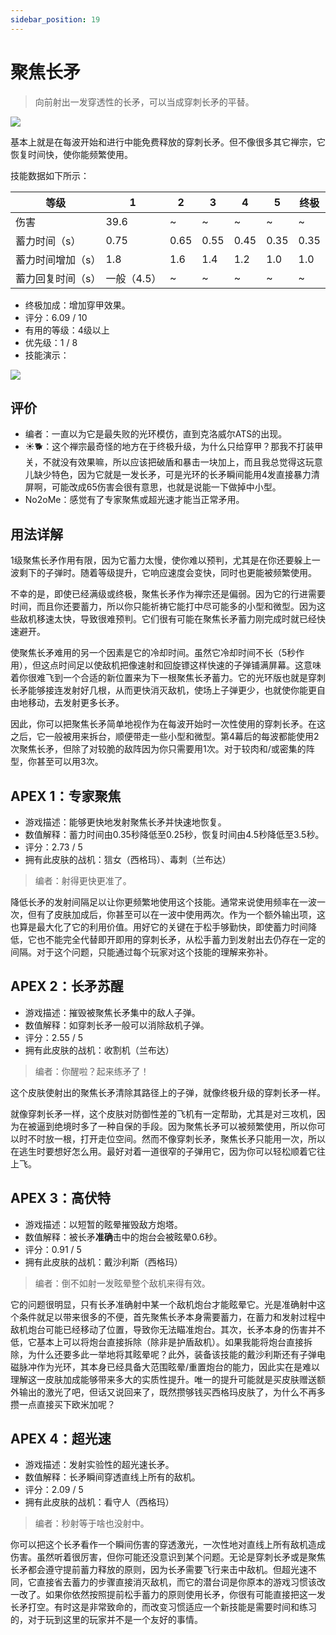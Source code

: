 ```yaml
---
sidebar_position: 19
---
```


# 聚焦长矛

> 向前射出一发穿透性的长矛，可以当成穿刺长矛的平替。

<img src="/terms/FL.png" style={{zoom:0.85}}/>

基本上就是在每波开始和进行中能免费释放的穿刺长矛。但不像很多其它禅宗，它恢复时间快，使你能频繁使用。

技能数据如下所示：

| 等级              | 1           | 2    | 3    | 4    | 5    | 终极 |
| ----------------- | ----------- | ---- | ---- | ---- | ---- | ---- |
| 伤害              | 39.6        | ~    | ~    | ~    | ~    | ~    |
| 蓄力时间（s）     | 0.75        | 0.65 | 0.55 | 0.45 | 0.35 | 0.35 |
| 蓄力时间增加（s） | 1.8         | 1.6  | 1.4  | 1.2  | 1.0  | 1.0  |
| 蓄力回复时间（s） | 一般（4.5） | ~    | ~    | ~    | ~    | ~    |

- 终极加成：增加穿甲效果。
- 评分：6.09 / 10
- 有用的等级：4级以上
- 优先级：1 / 8
- 技能演示：

<img src="/skills/fl.gif" style={{zoom:1}}/>

## 评价

- 编者：一直以为它是最失败的光环模仿，直到克洛威尔ATS的出现。
- ☀🐕：这个禅宗最奇怪的地方在于终极升级，为什么只给穿甲？那我不打装甲关，不就没有效果嘛，所以应该把破盾和暴击一块加上，而且我总觉得这玩意儿缺少特色，因为它就是一发长矛，可是光环的长矛瞬间能用4发直接暴力清屏啊，可能改成65伤害会很有意思，也就是说能一下做掉中小型。
- No2oMe：感觉有了专家聚焦或超光速才能当正常矛用。

## 用法详解

1级聚焦长矛作用有限，因为它蓄力太慢，使你难以预判，尤其是在你还要躲上一波剩下的子弹时。随着等级提升，它响应速度会变快，同时也更能被频繁使用。

不幸的是，即使已经满级或终极，聚焦长矛作为禅宗还是偏弱。因为它的行进需要时间，而且你还要蓄力，所以你只能祈祷它能打中尽可能多的小型和微型。因为这些敌机移速太快，导致很难预判。它们很有可能在聚焦长矛蓄力刚完成时就已经快速避开。

使聚焦长矛难用的另一个因素是它的冷却时间。虽然它冷却时间不长（5秒作用），但这点时间足以使敌机把像速射和回旋镖这样快速的子弹铺满屏幕。这意味着你很难飞到一个合适的新位置来为下一根聚焦长矛蓄力。它的光环版也就是穿刺长矛能够接连发射好几根，从而更快消灭敌机，使场上子弹更少，也就使你能更自由地移动，去发射更多长矛。

因此，你可以把聚焦长矛简单地视作为在每波开始时一次性使用的穿刺长矛。在这之后，它一般被用来拆台，顺便带走一些小型和微型。第4幕后的每波都能使用2次聚焦长矛，但除了对较脆的敌阵因为你只需要用1次。对于较肉和/或密集的阵型，你甚至可以用3次。

## APEX 1：专家聚焦

- 游戏描述：能够更快地发射聚焦长矛并快速地恢复。
- 数值解释：蓄力时间由0.35秒降低至0.25秒，恢复时间由4.5秒降低至3.5秒。
- 评分：2.73 / 5
- 拥有此皮肤的战机：狺女（西格玛）、毒刺（兰布达）

> 编者：射得更快更准了。

降低长矛的发射间隔足以让你更频繁地使用这个技能。通常来说使用频率在一波一次，但有了皮肤加成后，你甚至可以在一波中使用两次。作为一个额外输出项，这也算是最大化了它的利用价值。用好它的关键在于松手够勤快，即使蓄力时间降低，它也不能完全代替即开即用的穿刺长矛，从松手蓄力到发射出去仍存在一定的间隔。对于这个问题，只能通过每个玩家对这个技能的理解来弥补。

## APEX 2：长矛苏醒

- 游戏描述：摧毁被聚焦长矛集中的敌人子弹。
- 数值解释：如穿刺长矛一般可以消除敌机子弹。
- 评分：2.55 / 5
- 拥有此皮肤的战机：收割机（兰布达）

> 编者：你醒啦？起来练矛了！

这个皮肤使射出的聚焦长矛清除其路径上的子弹，就像终极升级的穿刺长矛一样。

就像穿刺长矛一样，这个皮肤对防御性差的飞机有一定帮助，尤其是对三攻机，因为在被逼到绝境时多了一种自保的手段。因为聚焦长矛可以被频繁使用，所以你可以时不时放一根，打开走位空间。然而不像穿刺长矛，聚焦长矛只能用一次，所以在逃生时要想好怎么用。最好对着一道很窄的子弹用它，因为你可以轻松顺着它往上飞。

## APEX 3：高伏特

- 游戏描述：以短暂的眩晕摧毁敌方炮塔。
- 数值解释：被长矛**准确**击中的炮台会被眩晕0.6秒。
- 评分：0.91 / 5
- 拥有此皮肤的战机：戴沙利斯（西格玛）

> 编者：倒不如射一发眩晕整个敌机来得有效。

它的问题很明显，只有长矛准确射中某一个敌机炮台才能眩晕它。光是准确射中这个条件就足以带来很多的不便，首先聚焦长矛本身需要蓄力，在蓄力和发射过程中敌机炮台可能已经移动了位置，导致你无法瞄准炮台。其次，长矛本身的伤害并不低，它基本上可以将炮台直接拆除（除非是护盾敌机）。如果我能将炮台直接拆除，为什么还要多此一举地将其眩晕呢？此外，装备该技能的戴沙利斯还有子弹电磁脉冲作为光环，其本身已经具备大范围眩晕/重置炮台的能力，因此实在是难以理解这一皮肤加成能够带来多大的实质性提升。唯一的提升可能就是买皮肤赠送额外输出的激光了吧，但话又说回来了，既然攒够钱买西格玛皮肤了，为什么不再多攒一点直接买下欧米加呢？

## APEX 4：超光速

- 游戏描述：发射实验性的超光速长矛。
- 数值解释：长矛瞬间穿透直线上所有的敌机。
- 评分：2.09 / 5
- 拥有此皮肤的战机：看守人（西格玛）

> 编者：秒射等于啥也没射中。

你可以把这个长矛看作一个瞬间伤害的穿透激光，一次性地对直线上所有敌机造成伤害。虽然听着很厉害，但你可能还没意识到某个问题。无论是穿刺长矛或是聚焦长矛都会遵守提前蓄力释放的原则，因为长矛需要飞行来击中敌机。但超光速不同，它直接省去蓄力的步骤直接消灭敌机，而它的潜台词是你原本的游戏习惯该改一改了。如果你依然按照提前松手蓄力的原则使用长矛，你很有可能直接把这一发长矛打空。有时这是非常致命的，而改变习惯适应一个新技能是需要时间和练习的，对于玩到这里的玩家并不是一个友好的事情。